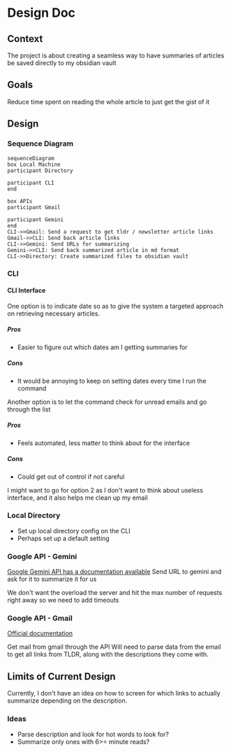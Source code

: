# Design Doc

## Context

The project is about creating a seamless way to have summaries of articles be saved directly to my obsidian vault

## Goals

Reduce time spent on reading the whole article to just get the gist of it

## Design

### Sequence Diagram

```mermaid
sequenceDiagram
box Local Machine
participant Directory

participant CLI
end

box APIs
participant Gmail

participant Gemini
end
CLI->>Gmail: Send a request to get tldr / newsletter article links
Gmail->>CLI: Send back article links
CLI->>Gemini: Send URLs for summarizing
Gemini->>CLI: Send back summarized article in md format
CLI->>Directory: Create summarized files to obsidian vault

```

### CLI

#### CLI Interface

One option is to indicate date so as to give the system a targeted approach on retrieving necessary articles.

##### Pros

- Easier to figure out which dates am I getting summaries for

##### Cons

- It would be annoying to keep on setting dates every time I run the command

Another option is to let the command check for unread emails and go through the list

##### Pros

- Feels automated, less matter to think about for the interface

##### Cons

- Could get out of control if not careful

I might want to go for option 2 as I don't want to think about useless interface, and it also helps me clean up my email

### Local Directory

- Set up local directory config on the CLI
- Perhaps set up a default setting

### Google API - Gemini

[Google Gemini API has a documentation available](https://ai.google.dev/gemini-api/docs)
Send URL to gemini and ask for it to summarize it for us

We don't want the overload the server and hit the max number of requests right away so we need to add timeouts

### Google API - Gmail

[Official documentation](https://developers.google.com/gmail/api/guides)

Get mail from gmail through the API
Will need to parse data from the email to get all links from TLDR, along with the descriptions they come with.

## Limits of Current Design

Currently, I don't have an idea on how to screen for which links to actually summarize depending on the description.

### Ideas

- Parse description and look for hot words to look for?
- Summarize only ones with 6>= minute reads?
